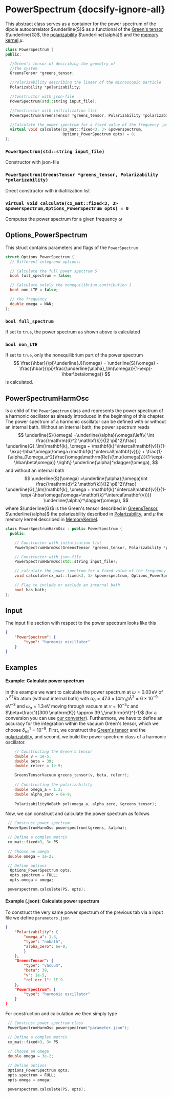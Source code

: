 # PowerSpectrum {docsify-ignore-all}

This abstract class serves as a container for the power spectrum of the dipole autocorrelator $\underline{S}$ as a functional of the [Green's tensor](api/greenstensor) $\underline{G}$, the [polarizability](api/polarizability) $\underline{\alpha}$ and the [memory kernel](api/memorykernel) $\mu$.

```cpp
class PowerSpectrum {
public:

  //Green's tensor of describing the geometry of
  //the system
  GreensTensor *greens_tensor;

  //Polarizability describing the linear of the microscopic particle
  Polarizability *polarizability;

  //Constructor with json-file
  PowerSpectrum(std::string input_file);

  //Constructor with initialization list
  PowerSpectrum(GreensTensor *greens_tensor, Polarizability *polarizability);

  //Calculate the power spectrum for a fixed value of the frequency \omega
  virtual void calculate(cx_mat::fixed<3, 3> &powerspectrum,
                         Options_PowerSpectrum opts) = 0;
};
```
### `PowerSpectrum(std::string input_file)`
Constructor with json-file

### `PowerSpectrum(GreensTensor *greens_tensor, Polarizability *polarizability)`
Direct constructor with initiatilization list

### `virtual void calculate(cx_mat::fixed<3, 3> &powerspectrum,Options_PowerSpectrum opts) = 0`
Computes the power spectrum for a given frequency $\omega$

## Options_PowerSpectrum
This struct contains parameters and flags of the `PowerSpectrum`
```cpp
struct Options_PowerSpectrum {
  // Different integrand options:

  // Calculate the full power spectrum S
  bool full_spectrum = false;

  // Calculate solely the nonequilibrium contribution J
  bool non_LTE = false;

  // the frequency
  double omega = NAN;
};

```
### `bool full_spectrum`
If set to `true`, the power spectrum as shown above is calculated

### `bool non_LTE`
If set to `true`, only the nonequilibrium part of the power spectrum
$$  \frac{\hbar}{\pi}\underline{J}(\omega) = \underline{S}(\omega) - \frac{\hbar}{\pi}\frac{\underline{\alpha}_\Im(\omega)}{1-\exp(-\hbar\beta\omega)} $$
is calculated.
## PowerSpectrumHarmOsc
Is a child of the ```PowerSpectrum``` class and represents the power spectrum of a harmonic oscillator as already introduced in the beginning of this chapter.
The power spectrum of a harmonic oscillator can be defined with or without an internal bath. Without an internal bath, the power spectrum reads
$$  \underline{S}(\omega) =\underline{\alpha}(\omega)\left\{ \int \frac{\mathrm{d}^2 \mathbf{k}}{(2 \pi)^2}\frac{ \underline{G}_\Im(\mathbf{k}, \omega + \mathbf{k}^\intercal\mathbf{v})}{1-\exp(-\hbar\omega(\omega+\mathbf{k}^\intercal\mathbf{v}))} + \frac{1}{\alpha_0\omega_a^2}\frac{\omega\mathrm{Re}\{\mu(\omega)\}}{1-\exp(-\hbar\beta\omega)}  \right\} \underline{\alpha}^\dagger(\omega), $$
and without an internal bath
$$  \underline{S}(\omega) =\underline{\alpha}(\omega)\int \frac{\mathrm{d}^2 \mathbf{k}}{(2 \pi)^2}\frac{ \underline{G}_\Im(\mathbf{k}, \omega + \mathbf{k}^\intercal\mathbf{v})}{1-\exp(-\hbar\omega(\omega+\mathbf{k}^\intercal\mathbf{v}))} \underline{\alpha}^\dagger(\omega), $$
where $\underline{G}$ is the Green's tensor described in [GreensTensor](api/greenstensor), $\underline{\alpha}$ the polarizability described in [Polarizability](api/polarizability), and $\mu$ the memory kernel described in [MemoryKernel](api/memorykernel).
```cpp
class PowerSpectrumHarmOsc : public PowerSpectrum {
  public:

    // Constructor with initalization list
    PowerSpectrumHarmOsc(GreensTensor *greens_tensor, Polarizability *polarizability);

    // Constructor with json-file
    PowerSpectrumHarmOsc(std::string input_file);

    // calculate the power spectrum for a fixed value of the frequency
    void calculate(cx_mat::fixed<3, 3> &powerspectrum, Options_PowerSpectrum opts);

    // Flag to include or exclude an internal bath
    bool has_bath;
};
```

## Input
The input file section with respect to the power spectrum looks like this
```json
{
    "PowerSpectrum": {
        "type": "harmonic oscillator"
    }
}

```
## Examples
<!-- tabs:start -->
#### **Example: Calculate power spectrum**
In this example we want to calculate the power spectrum at $\omega=0.03\,\mathrm{eV}$ of a $^{87}\mathrm{Rb}$ atom (without internal bath) with $\alpha_0 =47.3 \times (4\pi\epsilon_0)\text{\AA}^3 \approx 6\times 10^{-9}\,\mathrm{eV}^{-3}$ and $\omega_a=1.3\,\mathrm{eV}$ moving through vacuum at $v=10^{-5}c$ and $\beta=\frac{1}{300 \mathrm{K}} \approx 39 \,\mathrm{eV}^{-1}$ (for a conversion you can use [our converter](documentation/units)). Furthermore, we have to define an accuracy for the integration within the vacuum Green's tensor, which we choose $\delta_\mathrm{rel}^1=10^{-9}$. First, we construct the [Green's tensor](api/greenstensor) and the [polarizability](api/polarizability), and second, we build the power spectrum class of a harmonic oscillator.
```cpp
    // Constructing the Green's tensor
    double v = 1e-5;
    double beta = 39;
    double relerr = 1e-9;

    GreensTensorVacuum greens_tensor(v, beta, relerr);
    
    // Constructing the polarizability
    double omega_a = 1.3;
    double alpha_zero = 6e-9;
    
    PolarizabilityNoBath pol(omega_a, alpha_zero, &greens_tensor);

```
Now, we can construct and calculate the power spectrum as follows
```cpp
 // Construct power spectrum
 PowerSpectrumHarmOsc powerspectrum(&greens, &alpha);

 // Define a complex matrix
 cx_mat::fixed<3, 3> PS
  
 // Choose an omega
 double omega = 3e-2;

 // Define options
  Options_PowerSpectrum opts;
  opts.spectrum = FULL;
  opts.omega = omega;

 powerspectrum.calculate(PS, opts);
```
#### **Example (.json): Calculate power spectrum**
To construct the very same power spectrum of the previous tab via a input file we define ```parameters.json```
```json
{
    "Polarizability": {
        "omega_a": 1.3,
        "type": "nobath",
        "alpha_zero": 6e-9,
        }
    },
    "GreensTensor": {
        "type": "vacuum",
        "beta": 39,
        "v": 1e-5,
        "rel_err_1": 1E-9
    },
    "PowerSpectrum": {
        "type": "harmonic oscillator"
    }
}
```
For construction and calculation we then simply type
```cpp
 // Construct power spectrum class
 PowerSpectrumHarmOsc powerspectrum("parameter.json");

 // Define a complex matrix
 cx_mat::fixed<3, 3> PS
  
 // Choose an omega
 double omega = 3e-2;

 // Define options
 Options_PowerSpectrum opts;
 opts.spectrum = FULL;
 opts.omega = omega;

 powerspectrum.calculate(PS, opts);

```
<!-- tabs:end -->
